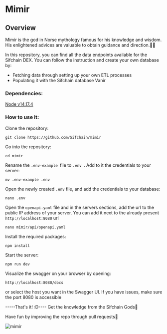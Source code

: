 # Mimir

## Overview
Mimir is the god in Norse mythology famous for his knowledge and wisdom. His enlightened advices are valuable to obtain guidance and direction.🧙‍♂️

In this repository, you can find all the data endpoints available for the Sifchain DEX. 
You can follow the instruction and create your own database by:
- Fetching data through setting up your own ETL processes 
- Populating it with the Sifchain database Vanir

### Dependencies:
[Node v14.17.4]([url](https://nodejs.org/en/blog/release/v14.17.4))

### How to use it:

Clone the repository:
```
git clone https://github.com/Sifchain/mimir
```

Go into the repository: 
```
cd mimir
```


Rename the ```.env-example ```file to ```.env ```.  Add to it the credentials to your server:
```
mv .env-example .env
```
Open the newly created ```.env``` file, and add the credentials to your database:
```
nano .env
```
Open the ```openapi.yaml``` file and in the servers sections, add the url to the public IP address of your server. 
You can add it next to the already present  ```http://localhost:8080``` url

```
nano mimir/api/openapi.yaml
```


Install the required packages:
```
npm install
```

Start the server:

```
npm run dev
```

Visualize the swagger on your browser by opening:
```
http://localhost:8080/docs
```

or select the host you want in the Swagger UI. If you have issues, make sure the port 8080 is accessible


-----That's it! :D----
Get the knowledge from the Sifchain Gods:crystal_ball:


Have fun by improving the repo through pull requests:muscle:


![mimir](https://user-images.githubusercontent.com/67415638/169348880-37dbf8ca-c1c3-42c0-8cb7-56033fdd2538.jpeg)


